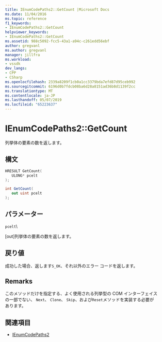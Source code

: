 ```yaml
---
title: IEnumCodePaths2::GetCount |Microsoft Docs
ms.date: 11/04/2016
ms.topic: reference
f1_keywords:
- IEnumCodePaths2::GetCount
helpviewer_keywords:
- IEnumCodePaths2::GetCount
ms.assetid: 988c5092-fcc5-43a1-a94c-c261edd56ebf
author: gregvanl
ms.author: gregvanl
manager: jillfra
ms.workload:
- vssdk
dev_langs:
- CPP
- CSharp
ms.openlocfilehash: 2339a8209f1cb0a1cc3379bda7efd87d95ceb992
ms.sourcegitcommit: 6196d0b7fdcb08ba6d28a8151ad36b8d1139f2cc
ms.translationtype: MT
ms.contentlocale: ja-JP
ms.lasthandoff: 05/07/2019
ms.locfileid: "65223637"
---
```

# <a name="ienumcodepaths2getcount"></a>IEnumCodePaths2::GetCount
列挙体の要素の数を返します。

## <a name="syntax"></a>構文

```cpp
HRESULT GetCount(
   ULONG* pcelt
);
```

```csharp
int GetCount(
   out uint pcelt
);
```

## <a name="parameters"></a>パラメーター
 `pcelt`\

 [out]列挙体の要素の数を返します。

## <a name="return-value"></a>戻り値
 成功した場合、返します`S_OK`、それ以外のエラー コードを返します。

## <a name="remarks"></a>Remarks
 このメソッドだけを指定する、よく使用される列挙型の COM インターフェイスの一部でない、 `Next`、 `Clone`、 `Skip`、および`Reset`メソッドを実装する必要があります。

## <a name="see-also"></a>関連項目
- [IEnumCodePaths2](../../../extensibility/debugger/reference/ienumcodepaths2.md)